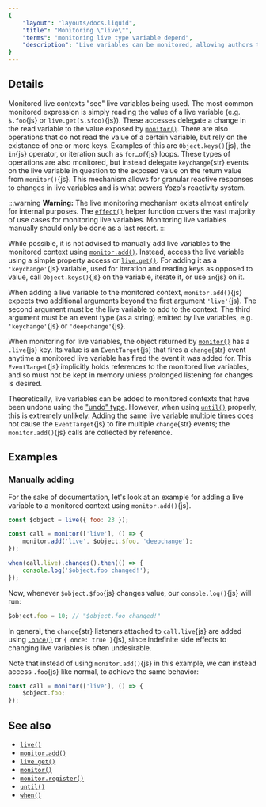 ```yaml
---
{
	"layout": "layouts/docs.liquid",
	"title": "Monitoring \"live\"",
	"terms": "monitoring live type variable depend",
	"description": "Live variables can be monitored, allowing authors to react to changes in dependencies of a certain callback."
}
---
```


## Details

Monitored live contexts "see" live variables being used. The most common monitored expression is simply reading the value of a live variable (e.g. `$.foo`{js} or `live.get($.$foo)`{js}). These accesses delegate a change in the read variable to the value exposed by [`monitor()`](/docs/monitor/). There are also operations that do not read the value of a certain variable, but rely on the existance of one or more keys. Examples of this are `Object.keys()`{js}, the `in`{js} operator, or iteration such as `for…of`{js} loops. These types of operations are also monitored, but instead delegate `keychange`{str} events on the live variable in question to the exposed value on the return value from `monitor()`{js}. This mechanism allows for granular reactive responses to changes in live variables and is what powers Yozo's reactivity system.

:::warning
**Warning:** The live monitoring mechanism exists almost entirely for internal purposes. The [`effect()`](/docs/effect/) helper function covers the vast majority of use cases for monitoring live variables. Monitoring live variables manually should only be done as a last resort.
:::

While possible, it is not advised to manually add live variables to the monitored context using [`monitor.add()`](/docs/monitor/add/). Instead, access the live variable using a simple property access or [`live.get()`](/docs/live/get/). For adding it as a `'keychange'`{js} variable, used for iteration and reading keys as opposed to value, call `Object.keys()`{js} on the variable, iterate it, or use `in`{js} on it.

When adding a live variable to the monitored context, `monitor.add()`{js} expects two additional arguments beyond the first argument `'live'`{js}. The second argument must be the live variable to add to the context. The third argument must be an event type (as a string) emitted by live variables, e.g. `'keychange'`{js} or `'deepchange'`{js}.

When monitoring for live variables, the object returned by [`monitor()`](/docs/monitor/) has a `.live`{js} key. Its value is an `EventTarget`{js} that fires a `change`{str} event anytime a monitored live variable has fired the event it was added for. This `EventTarget`{js} implicitly holds references to the monitored live variables, and so must not be kept in memory unless prolonged listening for changes is desired.

Theoretically, live variables can be added to monitored contexts that have been undone using the ["undo" type](/docs/monitor/undo/). However, when using [`until()`](/docs/monitor/until/) properly, this is extremely unlikely. Adding the same live variable multiple times does not cause the `EventTarget`{js} to fire multiple `change`{str} events; the `monitor.add()`{js} calls are collected by reference.

## Examples

### Manually adding

For the sake of documentation, let's look at an example for adding a live variable to a monitored context using `monitor.add()`{js}.

```js
const $object = live({ foo: 23 });

const call = monitor(['live'], () => {
	monitor.add('live', $object.$foo, 'deepchange');
});

when(call.live).changes().then(() => {
	console.log('$object.foo changed!');
});
```

Now, whenever `$object.$foo`{js} changes value, our `console.log()`{js} will run:

```js
$object.foo = 10; // "$object.foo changed!"
```

In general, the `change`{str} listeners attached to `call.live`{js} are added using [`.once()`](/docs/flow/once/) or `{ once: true }`{js}, since indefinite side effects to changing live variables is often undesirable.

Note that instead of using `monitor.add()`{js} in this example, we can instead access `.foo`{js} like normal, to achieve the same behavior:

```js
const call = monitor(['live'], () => {
	$object.foo;
});
```

## See also

- [`live()`](/docs/monitor/live/)
- [`monitor.add()`](/docs/monitor/add/)
- [`live.get()`](/docs/monitor/live/)
- [`monitor()`](/docs/monitor/)
- [`monitor.register()`](/docs/monitor/register/)
- [`until()`](/docs/monitor/until/)
- [`when()`](/docs/when/)
